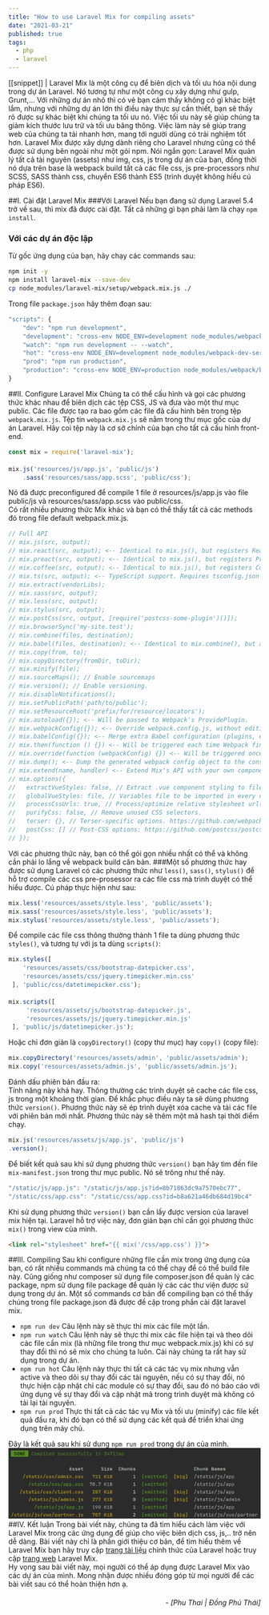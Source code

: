 ```yaml
---
title: "How to use Laravel Mix for compiling assets"
date: "2021-03-21"
published: true
tags:
  - php
  - laravel
---
```

[[snippet]]
| Laravel Mix là một công cụ để biên dịch và tối ưu hóa nội dung trong dự án Laravel. Nó tương tự như một công cụ xây dựng như gulp, Grunt,... Với những dự án nhỏ thì có vẻ bạn cảm thấy không có gì khác biệt lắm, nhưng với những dự án lớn thì điều này thực sự cần thiết, bạn sẽ thấy rõ được sự khác biệt khi chúng ta tối ưu nó. Việc tối ưu này sẽ giúp chúng ta giảm kích thước lưu trữ và tối ưu băng thông. Việc làm này sẽ giúp trang web của chúng ta tải nhanh hơn, mang tới người dùng có trải nghiệm tốt hơn. Laravel Mix được xây dựng dành riêng cho Laravel nhưng cũng có thể được sử dụng bên ngoài như một gói npm.
Nói ngắn gọn: Laravel Mix quản lý tất cả tài nguyên (assets) như img, css, js trong dự án của bạn, đồng thời nó dựa trên base là webpack build tất cả các file css, js pre-processors như SCSS, SASS thành css, chuyển ES6 thành ES5 (trình duyệt không hiểu cú pháp ES6).

##I. Cài đặt Laravel Mix
###Với Laravel
Nếu bạn đang sử dụng Laravel 5.4 trở về sau, thì mix đã được cài đặt. Tất cả những gì bạn phải làm là chạy `npm install`.

### Với các dự án độc lập
Từ gốc ứng dụng của bạn, hãy chạy các commands sau:
```bash
npm init -y
npm install laravel-mix --save-dev
cp node_modules/laravel-mix/setup/webpack.mix.js ./
```
Trong file `package.json` hãy thêm đoạn sau:
```javascript
"scripts": {
    "dev": "npm run development",
    "development": "cross-env NODE_ENV=development node_modules/webpack/bin/webpack.js --progress --hide-modules --config=node_modules/laravel-mix/setup/webpack.config.js",
    "watch": "npm run development -- --watch",
    "hot": "cross-env NODE_ENV=development node_modules/webpack-dev-server/bin/webpack-dev-server.js --inline --hot --config=node_modules/laravel-mix/setup/webpack.config.js",
    "prod": "npm run production",
    "production": "cross-env NODE_ENV=production node_modules/webpack/bin/webpack.js --no-progress --hide-modules --config=node_modules/laravel-mix/setup/webpack.config.js"
}
```
##II. Configure Laravel Mix
Chúng ta có thể cấu hình và gọi các phương thức khác nhau để biên dịch các tệp CSS, JS và đưa vào một thư mục public. Các file được tạo ra bao gồm các file đã cấu hình bên trong tệp `webpack.mix.js`. Tệp tin `webpack.mix.js` sẽ nằm trong thư mục gốc của dự án Laravel. Hãy coi tệp này là cơ sở chính của bạn cho tất cả cấu hình front-end.
```javascript
const mix = require('laravel-mix');

mix.js('resources/js/app.js', 'public/js')
    .sass('resources/sass/app.scss', 'public/css');
```
Nó đã được preconfigured để compile 1 file ở resources/js/app.js vào file public/js và resources/sass/app.scss vào public/css.\
Có rất nhiều phương thức Mix khác và bạn có thể thấy tất cả các methods đó trong file default webpack.mix.js.
```javascript
// Full API
// mix.js(src, output);
// mix.react(src, output); <-- Identical to mix.js(), but registers React Babel compilation.
// mix.preact(src, output); <-- Identical to mix.js(), but registers Preact compilation.
// mix.coffee(src, output); <-- Identical to mix.js(), but registers CoffeeScript compilation.
// mix.ts(src, output); <-- TypeScript support. Requires tsconfig.json to exist in the same folder as webpack.mix.js
// mix.extract(vendorLibs);
// mix.sass(src, output);
// mix.less(src, output);
// mix.stylus(src, output);
// mix.postCss(src, output, [require('postcss-some-plugin')()]);
// mix.browserSync('my-site.test');
// mix.combine(files, destination);
// mix.babel(files, destination); <-- Identical to mix.combine(), but also includes Babel compilation.
// mix.copy(from, to);
// mix.copyDirectory(fromDir, toDir);
// mix.minify(file);
// mix.sourceMaps(); // Enable sourcemaps
// mix.version(); // Enable versioning.
// mix.disableNotifications();
// mix.setPublicPath('path/to/public');
// mix.setResourceRoot('prefix/for/resource/locators');
// mix.autoload({}); <-- Will be passed to Webpack's ProvidePlugin.
// mix.webpackConfig({}); <-- Override webpack.config.js, without editing the file directly.
// mix.babelConfig({}); <-- Merge extra Babel configuration (plugins, etc.) with Mix's default.
// mix.then(function () {}) <-- Will be triggered each time Webpack finishes building.
// mix.override(function (webpackConfig) {}) <-- Will be triggered once the webpack config object has been fully generated by Mix.
// mix.dump(); <-- Dump the generated webpack config object to the console.
// mix.extend(name, handler) <-- Extend Mix's API with your own components.
// mix.options({
//   extractVueStyles: false, // Extract .vue component styling to file, rather than inline.
//   globalVueStyles: file, // Variables file to be imported in every component.
//   processCssUrls: true, // Process/optimize relative stylesheet url()'s. Set to false, if you don't want them touched.
//   purifyCss: false, // Remove unused CSS selectors.
//   terser: {}, // Terser-specific options. https://github.com/webpack-contrib/terser-webpack-plugin#options
//   postCss: [] // Post-CSS options: https://github.com/postcss/postcss/blob/master/docs/plugins.md
// });
```
Với các phương thức này, bạn có thể gói gọn nhiều nhất có thể và không cần phải lo lắng về webpack build căn bản.
###Một số phương thức hay được sử dụng
Laravel có các phương thức như `less()`, `sass()`, `stylus()` để hỗ trợ compile các css pre-prosessor ra các file css mà trình duyệt có thể hiểu được. Cú pháp thực hiện như sau:
```javascript
mix.less('resources/assets/style.less', 'public/assets');
mix.sass('resources/assets/style.less', 'public/assets');
mix.stylus('resources/assets/style.less', 'public/assets');
```
Để compile các file css thông thường thành 1 file ta dùng phương thức `styles()`, và tương tự với js ta dùng `scripts()`:
```javascript
mix.styles([
    'resources/assets/css/bootstrap-datepicker.css',
    'resources/assets/css/jquery.timepicker.min.css'
 ], 'public/css/datetimepicker.css');

mix.scripts([
     'resources/assets/js/bootstrap-datepicker.js',
     'resources/assets/js/jquery.timepicker.min.js'
 ], 'public/js/datetimepicker.js');
```
Hoặc chỉ đơn giản là `copyDirectory()` (copy thư mục) hay `copy()` (copy file):
```javascript
mix.copyDirectory('resources/assets/admin', 'public/assets/admin');
mix.copy('resources/assets/admin.js', 'public/assets/admin.js');
```
Đánh dấu phiên bản đầu ra:\
Tính năng này khá hay. Thông thường các trình duyệt sẽ cache các file css, js trong một khoảng thời gian. Để khắc phục điều này ta sẽ dùng phương thức `version()`. Phương thức này sẽ ép trình duyệt xóa cache và tải các file với phiên bản mới nhất. Phương thức này sẽ thêm một mã hash tại thời điểm chạy.
```javascript
mix.js('resources/assets/js/app.js', 'public/js')
.version();
```
Để biết kết quả sau khi sử dụng phương thức `version()` bạn hãy tìm đến file `mix-manifest.json` trong thư mục public. Nó sẽ trông như thế này.
```javascript
"/static/js/app.js": "/static/js/app.js?id=8b71863dc9a7570ebc77", 
"/static/css/app.css": "/static/css/app.css?id=b8a621a46db684d19bc4"
```
Khi sử dụng phương thức `version()` bạn cần lấy được version của laravel mix hiện tại. Laravel hỗ trợ việc này, đơn giản bạn chỉ cần gọi phương thức `mix()` trong view của mình.
```html
<link rel="stylesheet" href="{{ mix('/css/app.css') }}">
```
##III. Compiling
Sau khi configure những file cần mix trong ứng dụng của bạn, có rất nhiều commands mà chúng ta có thể chạy để có thể build file này.
Cũng giống như composer sử dụng file composer.json để quản lý các package, npm sử dụng file package để quản lý các các thư viện được sử dụng trong dự án. Một số commands cơ bản để compiling bạn có thể thấy chúng trong file package.json đã được đề cập trong phần cài đặt laravel mix.
- `npm run dev` Câu lệnh này sẽ thực thi mix các file một lần.
- `npm run watch` Câu lệnh này sẽ thực thi mix các file hiện tại và theo dõi các file cần mix (là những file trong thư mục webpack.mix.js) khi có sự thay đổi thì nó sẽ mix cho chúng ta luôn. Cái này chúng ta rất hay sử dụng trong dự án.
- `npm run hot` Câu lệnh này thực thi tất cả các tác vụ mix nhưng vẫn active và theo dõi sự thay đổi các tài nguyên, nếu có sự thay đổi, nó thực hiện cập nhật chỉ các module có sự thay đổi, sau đó nó báo cáo với ứng dụng về sự thay đổi và cập nhật mã trong trình duyệt mà không có tải lại tài nguyên.
- `npm run prod` Thực thi tất cả các tác vụ Mix và tối ưu (minify) các file kết quả đầu ra, khi đó bạn có thể sử dụng các kết quả để triển khai ứng dụng trên máy chủ.

Đây là kết quả sau khi sử dung `npm run prod` trong dự án của mình.
![laravel-mix.png](2021-03-21-laravel-mix/laravel-mix.png)
##IV. Kết luận
Trong bài viết này, chúng ta đã tìm hiểu cách làm việc với Laravel Mix trong các ứng dụng để giúp cho việc biên dịch css, js,.. trở nên dễ dàng. Bài viết này chỉ là phần giới thiệu cơ bản, để tìm hiểu thêm về Laravel Mix bạn hãy truy cập [trang tài liệu](https://laravel.com/docs/8.x/mix) chính thức của Laravel hoặc truy cập [trang web](https://laravel-mix.com/docs/3.0/installation) Laravel Mix.\
Hy vọng sau bài viết này, mọi người có thể áp dụng được Laravel Mix vào các dự án của mình. Mong nhận được nhiều đóng góp từ mọi người để các bài viết sau có thể hoàn thiện hơn ạ.

######                    *<div style="text-align: right"> - [Phu Thai | Đồng Phú Thái] </div>*
